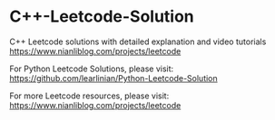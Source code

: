 # C++-Leetcode-Solution
C++ Leetcode solutions with detailed explanation and video tutorials https://www.nianliblog.com/projects/leetcode

For Python Leetcode Solutions, please visit: https://github.com/learlinian/Python-Leetcode-Solution

For more Leetcode resources, please visit: https://www.nianliblog.com/projects/leetcode
